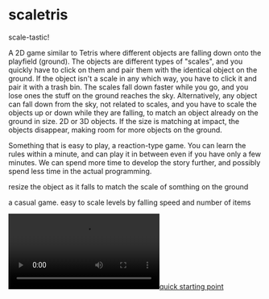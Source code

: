 # scaletris
scale-tastic!

A 2D game similar to Tetris where different objects are falling down onto the playfield (ground). The objects are different types of "scales", and you quickly have to click on them and pair them with the identical object on the ground. If the object isn't a scale in any which way, you have to click it and pair it with a trash bin. The scales fall down faster while you go, and you lose ones the stuff on the ground reaches the sky.
Alternatively, any object can fall down from the sky, not related to scales, and you have to scale the objects up or down while they are falling, to match an object already on the ground in size. 2D or 3D objects. If the size is matching at impact, the objects disappear, making room for more objects on the ground.


Something that is easy to play, a reaction-type game. You can learn the rules within a minute, and can play it in between even if you have only a few minutes. We can spend more time to develop the story further, and possibly spend less time in the actual programming.

resize the object as it falls to match the scale of somthing on the ground


a casual game. easy to scale levels by falling speed and number of items

[![quick starting point](quickstart-scaletris.mp4)](quickstart-scaletris.mp4)

